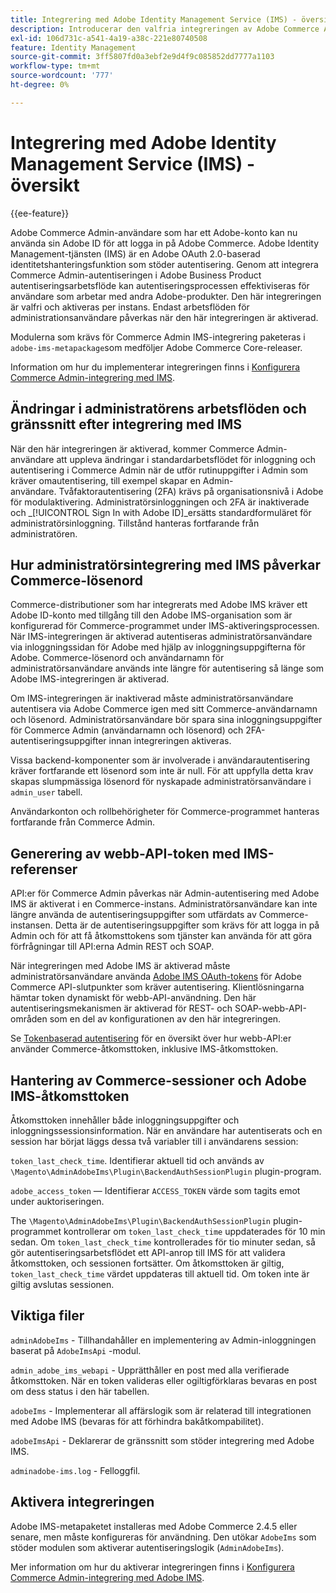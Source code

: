 ```yaml
---
title: Integrering med Adobe Identity Management Service (IMS) - översikt
description: Introducerar den valfria integreringen av Adobe Commerce Admin-inloggningar med Adobe IMS
exl-id: 106d731c-a541-4a19-a38c-221e80740508
feature: Identity Management
source-git-commit: 3ff5807fd0a3ebf2e9d4f9c085852dd7777a1103
workflow-type: tm+mt
source-wordcount: '777'
ht-degree: 0%

---
```


# Integrering med Adobe Identity Management Service (IMS) - översikt

{{ee-feature}}

Adobe Commerce Admin-användare som har ett Adobe-konto kan nu använda sin Adobe ID för att logga in på Adobe Commerce. Adobe Identity Management-tjänsten (IMS) är en Adobe OAuth 2.0-baserad identitetshanteringsfunktion som stöder autentisering. Genom att integrera Commerce Admin-autentiseringen i Adobe Business Product autentiseringsarbetsflöde kan autentiseringsprocessen effektiviseras för användare som arbetar med andra Adobe-produkter. Den här integreringen är valfri och aktiveras per instans. Endast arbetsflöden för administrationsanvändare påverkas när den här integreringen är aktiverad. 

Modulerna som krävs för Commerce Admin IMS-integrering paketeras i  `adobe-ims-metapackage`som medföljer Adobe Commerce Core-releaser.

Information om hur du implementerar integreringen finns i [Konfigurera Commerce Admin-integrering med IMS](./adobe-ims-config.md).

## Ändringar i administratörens arbetsflöden och gränssnitt efter integrering med IMS

När den här integreringen är aktiverad, kommer Commerce Admin-användare att uppleva ändringar i standardarbetsflödet för inloggning och autentisering i Commerce Admin när de utför rutinuppgifter i Admin som kräver omautentisering, till exempel skapar en Admin-användare. Tvåfaktorautentisering (2FA) krävs på organisationsnivå i Adobe för modulaktivering. Administratörsinloggningen och 2FA är inaktiverade och _[!UICONTROL Sign In with Adobe ID]_ersätts standardformuläret för administratörsinloggning. Tillstånd hanteras fortfarande från administratören.

## Hur administratörsintegrering med IMS påverkar Commerce-lösenord

Commerce-distributioner som har integrerats med Adobe IMS kräver ett Adobe ID-konto med tillgång till den Adobe IMS-organisation som är konfigurerad för Commerce-programmet under IMS-aktiveringsprocessen.  När IMS-integreringen är aktiverad autentiseras administratörsanvändare via inloggningssidan för Adobe med hjälp av inloggningsuppgifterna för Adobe. Commerce-lösenord och användarnamn för administratörsanvändare används inte längre för autentisering så länge som Adobe IMS-integreringen är aktiverad.

Om IMS-integreringen är inaktiverad måste administratörsanvändare autentisera via Adobe Commerce igen med sitt Commerce-användarnamn och lösenord. Administratörsanvändare bör spara sina inloggningsuppgifter för Commerce Admin (användarnamn och lösenord) och 2FA-autentiseringsuppgifter innan integreringen aktiveras.

Vissa backend-komponenter som är involverade i användarautentisering kräver fortfarande ett lösenord som inte är null. För att uppfylla detta krav skapas slumpmässiga lösenord för nyskapade administratörsanvändare i `admin_user` tabell.

Användarkonton och rollbehörigheter för Commerce-programmet hanteras fortfarande från Commerce Admin.


## Generering av webb-API-token med IMS-referenser

API:er för Commerce Admin påverkas när Admin-autentisering med Adobe IMS är aktiverat i en Commerce-instans. Administratörsanvändare kan inte längre använda de autentiseringsuppgifter som utfärdats av Commerce-instansen. Detta är de autentiseringsuppgifter som krävs för att logga in på Admin och för att få åtkomsttokens som tjänster kan använda för att göra förfrågningar till API:erna Admin REST och SOAP.

När integreringen med Adobe IMS är aktiverad måste administratörsanvändare använda [Adobe IMS OAuth-tokens](https://developer.adobe.com/developer-console/docs/guides/authentication/OAuthIntegration/) för Adobe Commerce API-slutpunkter som kräver autentisering. Klientlösningarna hämtar token dynamiskt för webb-API-användning. Den här autentiseringsmekanismen är aktiverad för REST- och SOAP-webb-API-områden som en del av konfigurationen av den här integreringen.

Se [Tokenbaserad autentisering](https://developer.adobe.com/commerce/webapi/get-started/authentication/gs-authentication-token/) för en översikt över hur webb-API:er använder Commerce-åtkomsttoken, inklusive IMS-åtkomsttoken.

## Hantering av Commerce-sessioner och Adobe IMS-åtkomsttoken

Åtkomsttoken innehåller både inloggningsuppgifter och inloggningssessionsinformation. När en användare har autentiserats och en session har börjat läggs dessa två variabler till i användarens session:

`token_last_check_time`. Identifierar aktuell tid och används av `\Magento\AdminAdobeIms\Plugin\BackendAuthSessionPlugin` plugin-program.

`adobe_access_token` — Identifierar `ACCESS_TOKEN` värde som tagits emot under auktoriseringen.

The `\Magento\AdminAdobeIms\Plugin\BackendAuthSessionPlugin` plugin-programmet kontrollerar om `token_last_check_time` uppdaterades för 10 min sedan. Om `token_last_check_time` kontrollerades för tio minuter sedan, så gör autentiseringsarbetsflödet ett API-anrop till IMS för att validera åtkomsttoken, och sessionen fortsätter. Om åtkomsttoken är giltig, `token_last_check_time` värdet uppdateras till aktuell tid. Om token inte är giltig avslutas sessionen.

## Viktiga filer

`adminAdobeIms` - Tillhandahåller en implementering av Admin-inloggningen baserat på `AdobeImsApi` -modul.

`admin_adobe_ims_webapi` - Upprätthåller en post med alla verifierade åtkomsttoken. När en token valideras eller ogiltigförklaras bevaras en post om dess status i den här tabellen.

`adobeIms` - Implementerar all affärslogik som är relaterad till integrationen med Adobe IMS (bevaras för att förhindra bakåtkompabilitet).

`adobeImsApi` - Deklarerar de gränssnitt som stöder integrering med Adobe IMS.

`adminadobe-ims.log` - Felloggfil.

## Aktivera integreringen

Adobe IMS-metapaketet installeras med Adobe Commerce 2.4.5 eller senare, men måste konfigureras för användning. Den utökar `AdobeIms` som stöder modulen som aktiverar autentiseringslogik (`AdminAdobeIms`).

Mer information om hur du aktiverar integreringen finns i [Konfigurera Commerce Admin-integrering med Adobe IMS](./adobe-ims-config.md).
